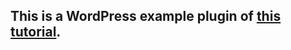 ## This is a WordPress example plugin of [this tutorial](https://stepasidelil.hashnode.dev/wordpress-plugin-development).